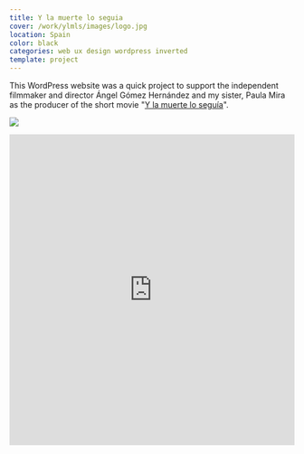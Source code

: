 ```yaml
---
title: Y la muerte lo seguia
cover: /work/ylmls/images/logo.jpg
location: Spain
color: black
categories: web ux design wordpress inverted
template: project
---
```


This WordPress website was a quick project to support the independent filmmaker and director Ángel Gómez Hernández and my sister, Paula Mira as the producer of the short movie "[Y la muerte lo seguía](http://www.imdb.com/title/tt2495788/)".

![](/work/ylmls/images/0.png)

<iframe width="100%" height="550" src="https://www.youtube.com/embed/gWoorDsxUgw" frameborder="0" allowfullscreen></iframe>

